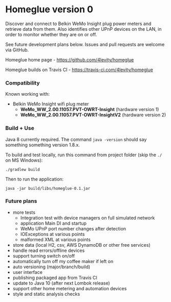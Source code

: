 # Homeglue version 0 #

Discover and connect to Belkin WeMo Insight plug power meters and retrieve data from them. 
Also identifies other UPnP devices on the LAN, in order to monitor whether they are on or off.

See future development plans below. Issues and pull requests are welcome via GitHub. 

Homeglue home page - https://github.com/4levity/homeglue

Homeglue builds on Travis CI - https://travis-ci.com/4levity/homeglue

### Compatibility ###

Known working with:

* Belkin WeMo Insight wifi plug meter
  * **WeMo_WW_2.00.11057.PVT-OWRT-Insight** (hardware version 1)
  * **WeMo_WW_2.00.11057.PVT-OWRT-InsightV2** (hardware version 2)

### Build + Use ###

Java 8 currently required. The command `java -version` should say something something version 1.8.x. 

To build and test locally, run this command from project folder (skip the `./` on MS Windows):

    ./gradlew build

Then to run the application:

    java -jar build/libs/homeglue-0.1.jar

### Future plans ###

* more tests 
  * Integration test with device managers on full simulated network
  * application Main DI and startup
  * WeMo UPnP port number changes after detection
  * IOExceptions at various points
  * malformed XML at various points
* store data (local H2, csv, AWS DynamoDB or other free services)
* handle read errors/offline devices
* support turning switch on/off
* automatically turn off my coffee maker if left on
* auto versioning (major/branch/build)
* user interface
* publishing packaged app from Travis CI
* update to Java 10 (after next Lombok release)
* support other home metering and automation devices
* style and static analysis checks
